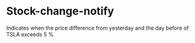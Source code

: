 # Stock-change-notify
Indicates when the price difference from yesterday and the day before of TSLA exceeds 5 % 
